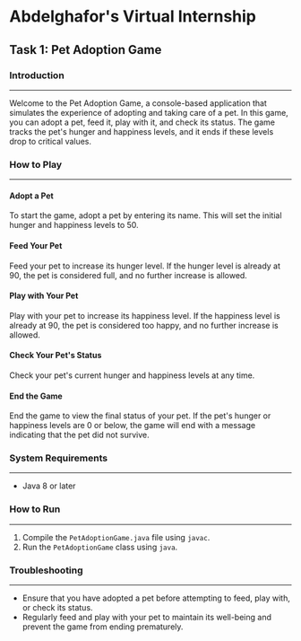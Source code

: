 # Abdelghafor's Virtual Internship

## Task 1: Pet Adoption Game

### Introduction
---------------

Welcome to the Pet Adoption Game, a console-based application that simulates the experience of adopting and taking care of a pet. In this game, you can adopt a pet, feed it, play with it, and check its status. The game tracks the pet's hunger and happiness levels, and it ends if these levels drop to critical values.

### How to Play
--------------

#### Adopt a Pet

To start the game, adopt a pet by entering its name. This will set the initial hunger and happiness levels to 50.

#### Feed Your Pet

Feed your pet to increase its hunger level. If the hunger level is already at 90, the pet is considered full, and no further increase is allowed.

#### Play with Your Pet

Play with your pet to increase its happiness level. If the happiness level is already at 90, the pet is considered too happy, and no further increase is allowed.

#### Check Your Pet's Status

Check your pet's current hunger and happiness levels at any time.

#### End the Game

End the game to view the final status of your pet. If the pet's hunger or happiness levels are 0 or below, the game will end with a message indicating that the pet did not survive.

### System Requirements
-----------------------

* Java 8 or later

### How to Run
-------------

1. Compile the `PetAdoptionGame.java` file using `javac`.
2. Run the `PetAdoptionGame` class using `java`.

### Troubleshooting
-------------------

* Ensure that you have adopted a pet before attempting to feed, play with, or check its status.
* Regularly feed and play with your pet to maintain its well-being and prevent the game from ending prematurely.
